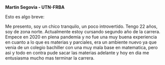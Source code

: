 
**Martin Segovia - UTN-FRBA**

Esto es algo breve:

Me presento, soy un chico tranquilo, un poco introvertido. Tengo 22 años, soy de zona norte. Actualmente estoy cursando segundo año de la carrera. Empece en 2020 en plena pandemia y no fue una muy buena experiencia en cuanto a lo que es materias y parciales, era un ambiente nuevo ya que venia de un colegio bachiller con una muy mala base en matematica, pero asi y todo en contra pude sacar las materias adelante y hoy en dia me entusiasma mucho mas terminar la carrera.
